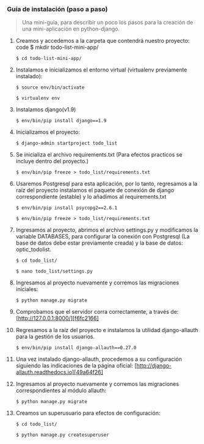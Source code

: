 ### Guía de instalación (paso a paso)

>Una mini-guía, para describir un poco los pasos para la creación de una mini-aplicación en python-django.

1. Creamos y accedemos a la carpeta que contendrá nuestro proyecto:<br>
    code $ mkdir todo-list-mini-app/

    ```
    $ cd todo-list-mini-app/
    ```
2. Instalamos e inicializamos el entorno virtual (virtualenv previamente instalado):<br>
    ```
    $ source env/bin/activate
    ```

    ```
    $ virtualenv env
    ```
3. Instalamos django(v1.9)<br>
    ```
    $ env/bin/pip install django==1.9
    ```

4. Inicializamos el proyecto:<br>
    ```
    $ django-admin startproject todo_list
    ```

5. Se inicializa el archivo requirements.txt (Para efectos practicos se incluye dentro del proyecto.)<br>
    ```
    $ env/bin/pip freeze > todo_list/requirements.txt
    ```

6. Usaremos Postgresql para esta aplicación, por lo tanto, regresamos a la raíz del proyecto instalamos el paquete de conexión de django correspondiente (estable) y lo añadimos al requirements.txt<br>
    ```
    $ env/bin/pip install psycopg2==2.6.1
    ```

    ```
    $ env/bin/pip freeze > todo_list/requirements.txt
    ```
7. Ingresamos al proyecto, abrimos el archivo settings.py y modificamos la variable DATABASES, para configurar la conexión con Postgresql (La base de datos debe estar previamente creada) y la base de datos: optic_todolist.<br>
    ```
    $ cd todo_list/
    ```

    ```
    $ nano todo_list/settings.py
    ```
8. Ingresamos al proyecto nuevamente y corremos las migraciones iniciales:<br>
    ```
    $ python manage.py migrate
    ```

9. Comprobamos que el servidor corra correctamente, a través de: [http://127.0.0.1:8000/][f6fc2166]
10. Regresamos a la raíz del proyecto e instalamos la utilidad django-allauth para la gestión de los usuarios.<br>
    ```
    $ env/bin/pip install django-allauth==0.27.0
    ```

11. Una vez instalado django-allauth, procedemos a su configuración siguiendo las indicaciones de la página oficial: [http://django-allauth.readthedocs.io][49a64f26]
12. Ingresamos al proyecto nuevamente y corremos las migraciones correspondientes al módulo allauth:<br>
    ```
    $ python manage.py migrate
    ```

13. Creamos un superusuario para efectos de configuración:<br>
    ```
    $ cd todo_list/
    ```

    ```
    $ python manage.py createsuperuser
    ```

  [f6fc2166]: # "Tú Servidor Local"
  [49a64f26]: http://django-allauth.readthedocs.io "Documentación Django-allauth"
